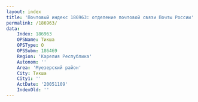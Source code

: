 ```yaml
---
layout: index
title: 'Почтовый индекс 186963: отделение почтовой связи Почты России'
permalink: /186963/
data:
    Index: 186963
    OPSName: Тикша
    OPSType: О
    OPSSubm: 186469
    Region: 'Карелия Республика'
    Autonom: ''
    Area: 'Муезерский район'
    City: Тикша
    City1: ''
    ActDate: '20051109'
    IndexOld: ''
---
```

